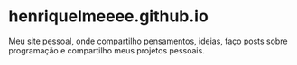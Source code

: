 # henriquelmeeee.github.io
Meu site pessoal, onde compartilho pensamentos, ideias, faço posts sobre programação e compartilho meus projetos pessoais.
